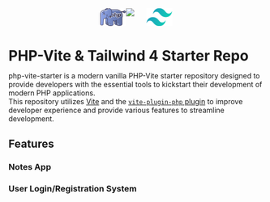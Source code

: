 <span style="display: inline-flex; width: 100%; justify-content: center;">
<img src="./public/php-seeklogo.png" style="width:10%;" />
<img src="https://github.com/vitejs/vite/blob/main/docs/public/logo.svg" style="width:8%;" />
<img src="./public/tailwind-css-seeklogo.png" style="width:10%;" />
</span>

<h1 style="margin-bottom:0">PHP-Vite & Tailwind 4 Starter Repo</h1>

php-vite-starter is a modern vanilla PHP-Vite starter repository designed to provide developers with the essential tools to kickstart their development of modern PHP applications.\
This repository utilizes [Vite](https://vitejs.dev/) and the [`vite-plugin-php` plugin](https://github.com/donnikitos/vite-plugin-php) to improve developer experience and provide various features to streamline development.

## Features

### Notes App
### User Login/Registration System